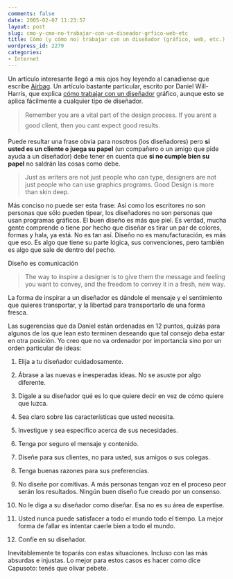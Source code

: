 ```yaml
---
comments: false
date: 2005-02-07 11:23:57
layout: post
slug: cmo-y-cmo-no-trabajar-con-un-diseador-grfico-web-etc
title: Cómo (y cómo no) trabajar con un diseñador (gráfico, web, etc.)
wordpress_id: 2279
categories:
- Internet
---
```


Un artículo interesante llegó a mis ojos hoy leyendo al canadiense que escribe [Airbag](http://www.airbagindustries.com/). Un artículo bastante particular, escrito por Daniel Will-Harris, que explica [cómo trabajar con un diseñador](http://www.will-harris.com/design/working-with-designers.html) gráfico, aunque esto se aplica fácilmente a cualquier tipo de diseñador.





> Remember you are a vital part of the design process. If you arent a good client, then you cant expect good results.





Puede resultar una frase obvia para nosotros (los diseñadores) pero **si usted es un cliente o juega su papel** (un compañero o un amigo que pide ayuda a un diseñador) debe tener en cuenta que **si no cumple bien su papel** no saldrán las cosas como debe.





> Just as writers are not just people who can type, designers are not just people who can use graphics programs. Good Design is more than skin deep.





Más conciso no puede ser esta frase: Así como los escritores no son personas que sólo pueden tipear, los diseñadores no son personas que usan programas gráficos. El buen diseño es más que piel. Es verdad, mucha gente comprende o tiene por hecho que diseñar es tirar un par de colores, formas y hala, ya está. No es tan así. Diseño no es manufacturación, es más que eso. Es algo que tiene su parte lógica, sus convenciones, pero también es algo que sale de dentro del pecho.





Diseño es comunicación





> The way to inspire a designer is to give them the message and feeling you want to convey, and the freedom to convey it in a fresh, new way.





La forma de inspirar a un diseñador es dándole el mensaje y el sentimiento que quieres transportar, y la libertad para transportarlo de una forma fresca.





Las sugerencias que da Daniel están ordenadas en 12 puntos, quizás para algunos de los que lean esto terminen deseando que tal consejo deba estar en otra posición. Yo creo que no va ordenador por importancia sino por un orden particular de ideas:







  1. Elija a tu diseñador cuidadosamente.


  2. Ábrase a las nuevas e inesperadas ideas. No se asuste por algo diferente.


  3. Dígale a su diseñador qué es lo que quiere decir en vez de cómo quiere que luzca.


  4. Sea claro sobre las características que usted necesita.


  5. Investigue y sea específico acerca de sus necesidades.


  6. Tenga por seguro el mensaje y contenido.


  7. Diseñe para sus clientes, no para usted, sus amigos o sus colegas.


  8. Tenga buenas razones para sus preferencias.


  9. No diseñe por comitivas. A más personas tengan voz en el proceso peor serán los resultados. Ningún buen diseño fue creado por un consenso.


  10. No le diga a su diseñador como diseñar. Esa no es su área de expertise.


  11. Usted nunca puede satisfacer a todo el mundo todo el tiempo. La mejor forma de fallar es intentar caerle bien a todo el mundo.


  12. Confíe en su diseñador.





Inevitablemente te toparás con estas situaciones. Incluso con las más absurdas e injustas. Lo mejor para estos casos es hacer como dice Capusoto: tenés que olivar pebete.




 
